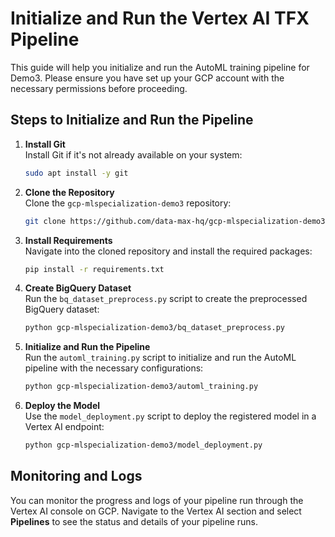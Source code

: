 # Initialize and Run the Vertex AI TFX Pipeline

This guide will help you initialize and run the AutoML training pipeline for Demo3. Please ensure you have set up your GCP account with the necessary permissions before proceeding.

## Steps to Initialize and Run the Pipeline

1. **Install Git**  
   Install Git if it's not already available on your system:
   ```bash
   sudo apt install -y git
   ```

2. **Clone the Repository**  
   Clone the `gcp-mlspecialization-demo3` repository:
   ```bash
   git clone https://github.com/data-max-hq/gcp-mlspecialization-demo3
   ```

3. **Install Requirements**  
   Navigate into the cloned repository and install the required packages:
   ```bash
   pip install -r requirements.txt
   ```

4. **Create BigQuery Dataset**  
   Run the `bq_dataset_preprocess.py` script to create the preprocessed BigQuery dataset:
   ```bash
   python gcp-mlspecialization-demo3/bq_dataset_preprocess.py
   ```

5. **Initialize and Run the Pipeline**  
   Run the `automl_training.py` script to initialize and run the AutoML pipeline with the necessary configurations:
   ```bash
   python gcp-mlspecialization-demo3/automl_training.py
   ```

6. **Deploy the Model**  
   Use the `model_deployment.py` script to deploy the registered model in a Vertex AI endpoint:
   ```bash
   python gcp-mlspecialization-demo3/model_deployment.py
   ```

## Monitoring and Logs
You can monitor the progress and logs of your pipeline run through the Vertex AI console on GCP. Navigate to the Vertex AI section and select **Pipelines** to see the status and details of your pipeline runs.

